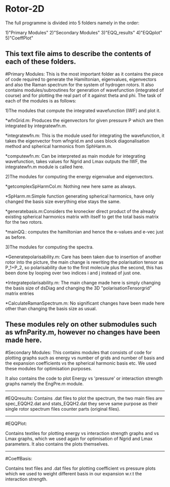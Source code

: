 # Rotor-2D

The full programme is divided into 5 folders namely in the order:

1)"Primary Modules" 
2)"Secondary Modules" 
3)"EQQ_results"
4)"EQQplot"
5)"CoeffPlot"

This text file aims to describe the contents of each of these folders.
------

#Primary Modules: This is the most important folder as it contains the piece of code required to generate the Hamiltonian, eigenvalues, eigenvectors and also the Raman spectrum for the system of hydrogen rotors. It also contains modules/subroutines for generation of wavefunction (integrated of course) and for plotting the real part of it against theta and phi. The task of each of the modules is as follows:

1)The modules that compute the integrated wavefunction (IWF) and plot it.

*wfnGrid.m: Produces the eigenvectors for given pressure P which are then integrated by integratewfn.m.

*integratewfn.m: This is the module used for integrating the wavefunction, it takes the eigenvector from wfngrid.m and uses block diagonalisation method and spherical harmonics from SphHarm.m.

*computewfn.m: Can be interpreted as main module for integrating wavefunction, takes values for Ngrid and Lmax outputs the IWF, the integratewfn.m module is called here.

2)The modules for computing the energy eigenvalue and eigenvectors.

*getcomplexSpHarmCol.m: Nothing new here same as always.

*SpHarm.m:Simple function generating spherical harmonics, have only changed the basis size everything else stays the same.

*generatebasis.m:Considers the kronecker direct product of the already existing spherical harmonics matrix with itself to get the total basis matrix for the two rotors.

*mainQQ.: computes the hamiltonian and hence the e-values and e-vec just as before.

3)The modules for computing the spectra.

*Generatepolarisability.m: Care has been taken due to insertion of another rotor into the picture, the main change is rewriting the polarisation tensor as P_1+P_2, so polarisability due to the first molecule plus the second, this has been done by looping over two indices i and j instead of just one.

*Integratepolarisability.m: The main change made here is simply changing the basis size of  dsDiag and changing the 3D "polarisationTensorgrid" matrix entries 

*CalculateRamanSpectrum.m: No significant changes have been made here other than changing the basis size as usual.

 
These modules rely on other submodules such as wfnParity.m, however no changes have been made here.
-----------

#Secondary Modules: This contains modules that consists of code for plotting graphs such as energy vs number of grids and number of basis and the expansion coefficients vs the spherical harmonic basis etc. We used these modules for optimisation purposes.

It also contains the code to plot Energy vs 'pressure' or interaction strength graphs namely the EngPre.m module.

------------
#EQQresults: Contains .dat files to plot the spectrum, the two main files are spec_EQQH2.dat and stats_EQQH2.dat they serve same purpose as their single rotor spectrum files counter parts (original files). 


-----------
#EQQPlot:

Contains textiles for plotting energy vs interaction strength graphs and vs Lmax graphs, which we used again for optimisation of Ngrid and Lmax parameters. It also contains the plots themselves.

-----------
#CoeffBasis:

Contains text files and .dat files for plotting coefficient vs pressure plots which we used to weight different basis in our expansion w.r.t the interaction strength.
